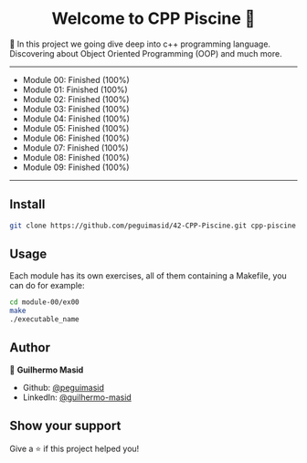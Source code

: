 <h1 align="center">Welcome to CPP Piscine 👋</h1>
<p>🐠 In this project we going dive deep into c++ programming language. Discovering about Object Oriented Programming (OOP) and much more.</p>

---

- Module 00: Finished (100%)
- Module 01: Finished (100%)
- Module 02: Finished (100%)
- Module 03: Finished (100%)
- Module 04: Finished (100%)
- Module 05: Finished (100%)
- Module 06: Finished (100%)
- Module 07: Finished (100%)
- Module 08: Finished (100%)
- Module 09: Finished (100%)

---

## Install

```sh
git clone https://github.com/peguimasid/42-CPP-Piscine.git cpp-piscine
```

## Usage

<p>Each module has its own exercises, all of them containing a Makefile, you can do for example:</p>

```sh
cd module-00/ex00
make
./executable_name
```

## Author

👤 **Guilhermo Masid**

- Github: [@peguimasid](https://github.com/peguimasid)
- LinkedIn: [@guilhermo-masid](https://linkedin.com/in/guilhermo-masid-494677b8)

## Show your support

Give a ⭐️ if this project helped you!

